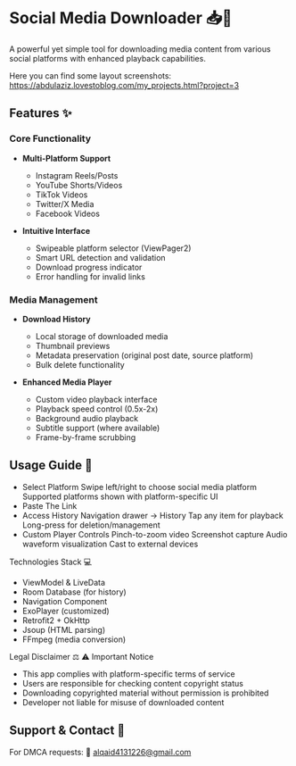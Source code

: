 # Social Media Downloader 📥🎥


A powerful yet simple tool for downloading media content from various social platforms with enhanced playback capabilities.

Here you can find some layout screenshots: https://abdulaziz.lovestoblog.com/my_projects.html?project=3


## Features ✨

### Core Functionality
- **Multi-Platform Support**
  - Instagram Reels/Posts
  - YouTube Shorts/Videos
  - TikTok Videos
  - Twitter/X Media
  - Facebook Videos

- **Intuitive Interface**
  - Swipeable platform selector (ViewPager2)
  - Smart URL detection and validation
  - Download progress indicator
  - Error handling for invalid links

### Media Management
- **Download History**
  - Local storage of downloaded media
  - Thumbnail previews
  - Metadata preservation (original post date, source platform)
  - Bulk delete functionality

- **Enhanced Media Player**
  - Custom video playback interface
  - Playback speed control (0.5x-2x)
  - Background audio playback
  - Subtitle support (where available)
  - Frame-by-frame scrubbing

## Usage Guide 📲
- Select Platform
    Swipe left/right to choose social media platform
    Supported platforms shown with platform-specific UI
- Paste The Link
- Access History
    Navigation drawer → History
    Tap any item for playback
    Long-press for deletion/management
- Custom Player Controls
    Pinch-to-zoom video
    Screenshot capture
    Audio waveform visualization
    Cast to external devices

Technologies Stack 💻
- ViewModel & LiveData
- Room Database (for history)
- Navigation Component
- ExoPlayer (customized)
- Retrofit2 + OkHttp
- Jsoup (HTML parsing)
- FFmpeg (media conversion)

Legal Disclaimer ⚖️
⚠️ Important Notice
- This app complies with platform-specific terms of service
- Users are responsible for checking content copyright status
- Downloading copyrighted material without permission is prohibited
- Developer not liable for misuse of downloaded content

## Support & Contact 📧
For DMCA requests:
📧 alqaid4131226@gmail.com
